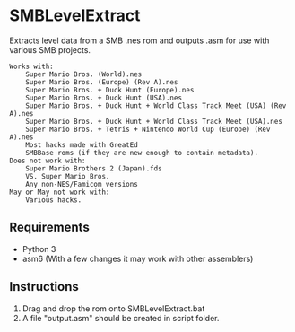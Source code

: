 # SMBLevelExtract

Extracts level data from a SMB .nes rom and outputs .asm for use with various SMB projects.

    Works with:
        Super Mario Bros. (World).nes
        Super Mario Bros. (Europe) (Rev A).nes
        Super Mario Bros. + Duck Hunt (Europe).nes
        Super Mario Bros. + Duck Hunt (USA).nes
        Super Mario Bros. + Duck Hunt + World Class Track Meet (USA) (Rev A).nes
        Super Mario Bros. + Duck Hunt + World Class Track Meet (USA).nes
        Super Mario Bros. + Tetris + Nintendo World Cup (Europe) (Rev A).nes
        Most hacks made with GreatEd
        SMBBase roms (if they are new enough to contain metadata).
    Does not work with:
        Super Mario Brothers 2 (Japan).fds
        VS. Super Mario Bros.
        Any non-NES/Famicom versions
    May or May not work with:
        Various hacks.

## Requirements ##
* Python 3
* asm6 (With a few changes it may work with other assemblers)

## Instructions ##
1. Drag and drop the rom onto SMBLevelExtract.bat
2. A file "output.asm" should be created in script folder.

